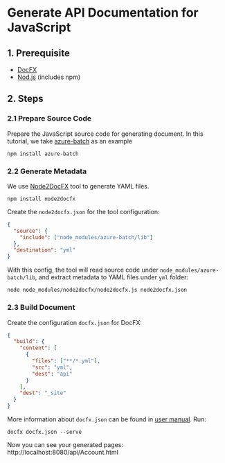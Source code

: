 # Generate API Documentation for JavaScript

## 1. Prerequisite

* [DocFX](https://dotnet.github.io/docfx/tutorial/docfx_getting_started.html#2-use-docfx-as-a-command-line-tool)
* [Nod.js](https://nodejs.org/en/download/) (includes npm)

## 2. Steps

### 2.1 Prepare Source Code
Prepare the JavaScript source code for generating document. In this tutorial, we take [azure-batch](https://www.npmjs.com/package/azure-batch) as an example
```
npm install azure-batch
```

### 2.2 Generate Metadata
We use [Node2DocFX](https://www.npmjs.com/package/node2docfx) tool to generate YAML files.
```
npm install node2docfx
```

Create the `node2docfx.json` for the tool configuration:
```json
{
  "source": {
    "include": ["node_modules/azure-batch/lib"]
  },
  "destination": "yml"
}
```
With this config, the tool will read source code under `node_modules/azure-batch/lib`, and extract metadata to YAML files under `yml` folder:
```
node node_modules/node2docfx/node2docfx.js node2docfx.json
```

### 2.3 Build Document
Create the configuration `docfx.json` for DocFX:
```json
{
  "build": {
    "content": [
      {
        "files": ["**/*.yml"],
        "src": "yml",
        "dest": "api"
      }
    ],
    "dest": "_site"
  }
}
```

More information about `docfx.json` can be found in [user manual](https://dotnet.github.io/docfx/tutorial/docfx.exe_user_manual.html). Run:
```
docfx docfx.json --serve
```
Now you can see your generated pages: http://localhost:8080/api/Account.html